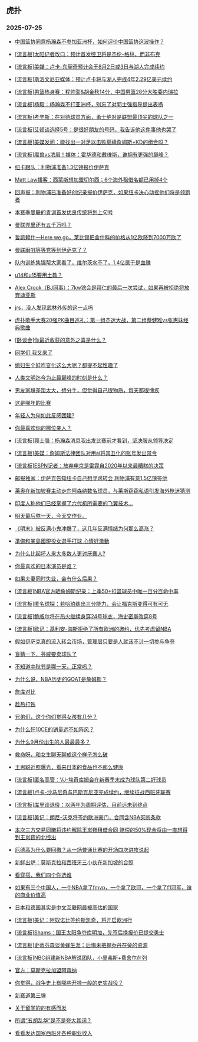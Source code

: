 ## 虎扑 
### 2025-07-25

+ [中国篮协同意杨瀚森不参加亚洲杯，如何评价中国篮协这波操作？](https://bbs.hupu.com/633925747.html)

+ [[流言板]太阳记者改口：预计首发控卫将是杰伦-格林，而非布克](https://bbs.hupu.com/633929206.html)

+ [[流言板]美媒：卢卡-东契奇预计会于8月2日或3日与湖人完成续约](https://bbs.hupu.com/633929788.html)

+ [[流言板]斯洛文尼亚媒体：预计卢卡将与湖人完成4年2.29亿美元续约](https://bbs.hupu.com/633928287.html)

+ [[流言板]男篮热身赛：程帅澎&amp;胡金秋14分，中国男篮28分大胜委内瑞拉](https://bbs.hupu.com/633928068.html)

+ [[流言板]杨毅：杨瀚森不打亚洲杯，别忘了对郭士强指导提出表扬](https://bbs.hupu.com/633928434.html)

+ [[流言板]考辛斯：在对待球员方面，勇士绝对是联盟最顶尖的球队之一](https://bbs.hupu.com/633926596.html)

+ [[流言板]艾顿谈选择5号：是很好朋友的号码，我告诉他这件事他也哭了](https://bbs.hupu.com/633925418.html)

+ [[流言板]美媒发问：能找出一对足以击败巅峰詹姆斯+KD的组合吗？](https://bbs.hupu.com/633927446.html)

+ [[流言板]魔兽vs浓眉！媒体：霍华德和戴维斯，谁拥有更强的巅峰？](https://bbs.hupu.com/633929862.html)

+ [纽卡跟队：利物浦准备1.3亿镑报价伊萨克](https://bbs.hupu.com/633927179.html)

+ [Matt Law播客：西蒙斯想加盟切尔西；6个海外租借名额已用掉4个](https://bbs.hupu.com/633925307.html)

+ [回声报：利物浦已准备好创纪录报价伊萨克，如果纽卡决心动摇他们将是领跑者](https://bbs.hupu.com/633926570.html)

+ [本赛季曼联的青训首发优良传统将划上句号](https://bbs.hupu.com/633923184.html)

+ [曼联兜里还有五千万吗？](https://bbs.hupu.com/633924083.html)

+ [哲凯赖什一Here we go，莱比锡把舍什科的价格从1亿欧降到7000万欧了](https://bbs.hupu.com/633925357.html)

+ [曼联磨叽等等党等到伊萨克了？](https://bbs.hupu.com/633926726.html)

+ [队内训练集锦帮大家看了，维尔茨水不了，1.4亿属于是血赚](https://bbs.hupu.com/633923838.html)

+ [u14和u15要用土教？](https://bbs.hupu.com/633922779.html)

+ [Alex Crook（BJ同事）：7kw镑会是拜仁的最后一次尝试，如果再被拒绝将放弃迪亚斯](https://bbs.hupu.com/633920923.html)

+ [jrs，没人发现武林外传的这一点吗](https://bbs.hupu.com/633926724.html)

+ [虎扑歌手大赛20强PK曲目巡礼：第一组杰迷大战，第二组蔡健雅vs张惠妹经典歌曲](https://bbs.hupu.com/633925599.html)

+ [[卧谈会]你最近收获的意外之喜是什么？](https://bbs.hupu.com/633927749.html)

+ [同学们 我又来了](https://bbs.hupu.com/633928573.html)

+ [媳妇生个娃咋变化这么大呢？都提不起性趣了](https://bbs.hupu.com/633926530.html)

+ [人类文明迄今为止最巅峰的时刻是什么？](https://bbs.hupu.com/633925433.html)

+ [男友家境差距太大，想分手，但觉得自己很物质，每天都很愧疚](https://bbs.hupu.com/633927102.html)

+ [这是哪年的比赛](https://bbs.hupu.com/633929609.html)

+ [年轻人为何如此反感团建?](https://bbs.hupu.com/633925964.html)

+ [你最喜欢你的哪位亲人？](https://bbs.hupu.com/633926423.html)

+ [[流言板]郭士强：杨瀚森消息我出发比赛前才看到，坚决服从领导决定](https://bbs.hupu.com/633931034.html)

+ [[流言板]美媒：詹姆斯法律团队对用ai将其丑化的账号发出禁令](https://bbs.hupu.com/633931373.html)

+ [[流言板]ESPN记者：放弃申京是雷霆自2020年以来最糟糕的决策](https://bbs.hupu.com/633930441.html)

+ [邮报独家：伊萨克告知纽卡自己想寻求转会 利物浦有意1.5亿镑签他](https://bbs.hupu.com/633926278.html)

+ [莱奥在新加坡赛主动走向阿森纳数名球员，与莱斯窃窃私语引发海外枪迷猜测](https://bbs.hupu.com/633925662.html)

+ [印度人称他们已经掌握了六代机所需要的飞翼技术…](https://bbs.hupu.com/633928959.html)

+ [明天最后熬一天，今天交作业。](https://bbs.hupu.com/633930764.html)

+ [《明末》被反满小鬼冲爆了，这几年反满情绪为何那么高涨？](https://bbs.hupu.com/633928747.html)

+ [準備和某島國現役女選手打球 心情好激動](https://bbs.hupu.com/633928726.html)

+ [为什么比起坏人来大多数人更讨厌蠢人?](https://bbs.hupu.com/633926984.html)

+ [你最喜欢的日本演员是谁？](https://bbs.hupu.com/633928622.html)

+ [如果夫妻同时失业，会有什么后果？](https://bbs.hupu.com/633927659.html)

+ [[流言板]NBA官方晒詹姆斯纪录：上季50+扣篮球员中唯一百分百命中率](https://bbs.hupu.com/633931336.html)

+ [[流言板]匿名球探：若哈珀练出三分能力，会让福克斯变得可有可无](https://bbs.hupu.com/633930519.html)

+ [[流言板]鲍威尔将在热火继续身穿24号球衣，海史密斯改穿8号](https://bbs.hupu.com/633929419.html)

+ [[流言板]欧记：基利安-海斯拒绝了所有欧洲的邀约，优先考虑留NBA](https://bbs.hupu.com/633929859.html)

+ [假如伊萨克真的流入转会市场，管理层只要是人就该不计一切参与争夺](https://bbs.hupu.com/633928551.html)

+ [盲猜一下，芬威要卖球队了](https://bbs.hupu.com/633930916.html)

+ [不知道中秋节是哪一天，正常吗？](https://bbs.hupu.com/633930615.html)

+ [为什么说，NBA历史的GOAT是詹姆斯？](https://bbs.hupu.com/633930654.html)

+ [詹库对比](https://bbs.hupu.com/633929250.html)

+ [趁热打铁](https://bbs.hupu.com/633931708.html)

+ [兄弟们，这个你们觉得女孩有几分？](https://bbs.hupu.com/633931207.html)

+ [为什么歼10CE的销量远不如阵风？](https://bbs.hupu.com/633929898.html)

+ [为什么9月份出生的人最最最多？](https://bbs.hupu.com/633929384.html)

+ [救命呀，和女生聊天聊成这个样子怎么破](https://bbs.hupu.com/633932881.html)

+ [王思聪近照曝光，看来日本的食品也不那么健康](https://bbs.hupu.com/633930636.html)

+ [[流言板]匿名高管：VJ-埃奇库姆会在新赛季末成为球队第二好球员](https://bbs.hupu.com/633931542.html)

+ [[流言板]卢卡-沙马尼奇与巴斯克尼亚完成续约，继续征战西班牙联赛](https://bbs.hupu.com/633930429.html)

+ [[流言板]库里谈退役：以两年为周期评估，目前远未到终点](https://bbs.hupu.com/633933327.html)

+ [[流言板]美记：朗尼-沃克将签约欧洲豪门，合同含NBA买断条款](https://bbs.hupu.com/633933175.html)

+ [本次三方交易同曦将违约解除王岚嵚租借合同 赔偿的50%现金将由一直想得到王岚嵚的北控出](https://bbs.hupu.com/633931117.html)

+ [厄德高为什么要回撤？从一场普通比赛的开场四次进攻说起](https://bbs.hupu.com/633925731.html)

+ [新鲜出炉：莫斯克拉和西班牙三小伙在新加坡的合照](https://bbs.hupu.com/633925327.html)

+ [看穿搭，我们四个你选谁](https://bbs.hupu.com/633931656.html)

+ [如果有三个中国人，一个NBA拿了fmvp，一个拿了欧冠，一个拿了f1冠军，谁的商业价值高](https://bbs.hupu.com/633932007.html)

+ [日本和德国其实是中文互联网最被高估的国家](https://bbs.hupu.com/633931103.html)

+ [[流言板]美记：阿奴诺比签约斯凯奇，将开启欧洲行](https://bbs.hupu.com/633933498.html)

+ [[流言板]Shams：国王太阳争夺库明加，先签后换报价已提交勇士](https://bbs.hupu.com/633933643.html)

+ [[流言板]史蒂芬森谈黄蜂生涯：后悔未把握乔丹在旁的资源](https://bbs.hupu.com/633933577.html)

+ [[流言板]NBC组建新NBA解说团队，小里弗斯+费舍尔在列](https://bbs.hupu.com/633933268.html)

+ [官方：莫斯克拉加盟阿森纳](https://bbs.hupu.com/633931050.html)

+ [你觉得，战争史上有哪些开挂一般的史实战役？](https://bbs.hupu.com/633931171.html)

+ [新赛道第三弹](https://bbs.hupu.com/633931400.html)

+ [关于留学的的有感而发](https://bbs.hupu.com/633931390.html)

+ [所谓“五胡乱华”是不是夸大其词？](https://bbs.hupu.com/633934129.html)

+ [看看发达国家西班牙各种职业收入](https://bbs.hupu.com/633932599.html)

